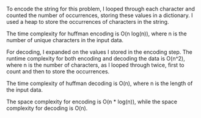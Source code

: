 To encode the string for this problem, I looped through each character and counted the number of occurrences, storing these 
values in a dictionary. I used a heap to store the occurrences of characters in the string.

The time complexity for huffman encoding is O(n log(n)), where n is the number of unique characters in the input data.

For decoding, I expanded on the values I stored in the encoding step. The runtime complexity for both encoding and decoding the 
data is O(n^2), where n is the number of characters, as I looped through twice, first to count and then to store the 
occurrences.

The time complexity of huffman decoding is O(n), where n is the length of the input data.

The space complexity for encoding is O(n * log(n)), while the space complexity for decoding is O(n).
